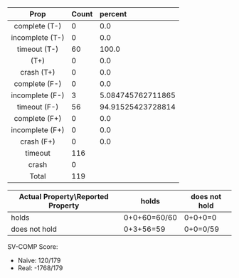 
| Prop | Count | percent |
|:----:|:------|:--|
|complete   (T-)|0| 0.0 |
|incomplete (T-)|0|0.0 |
|timeout    (T-)|60|100.0 |
|           (T+)|0|0.0 |
|crash      (T+)|0|0.0 |
|complete   (F-)|0|0.0 |
|incomplete (F-)|3|5.084745762711865 |
|timeout    (F-)|56|94.91525423728814 |
|complete   (F+)|0|0.0 |
|incomplete (F+)|0|0.0 |
|crash      (F+)|0|0.0 |
|timeout        |116| |
|crash          |0| |
|Total          |119| |

| Actual Property\Reported Property | holds | does not hold |
|------------------------------------|-------|---------------|
| holds | 0+0+60=60/60 | 0+0+0=0 |
| does not hold | 0+3+56=59 | 0+0=0/59 |

SV-COMP Score:

* Naive: 120/179
* Real: -1768/179

